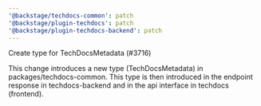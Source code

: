 ```yaml
---
'@backstage/techdocs-common': patch
'@backstage/plugin-techdocs': patch
'@backstage/plugin-techdocs-backend': patch
---
```


Create type for TechDocsMetadata (#3716)

This change introduces a new type (TechDocsMetadata) in packages/techdocs-common. This type is then introduced in the endpoint response in techdocs-backend and in the api interface in techdocs (frontend).
